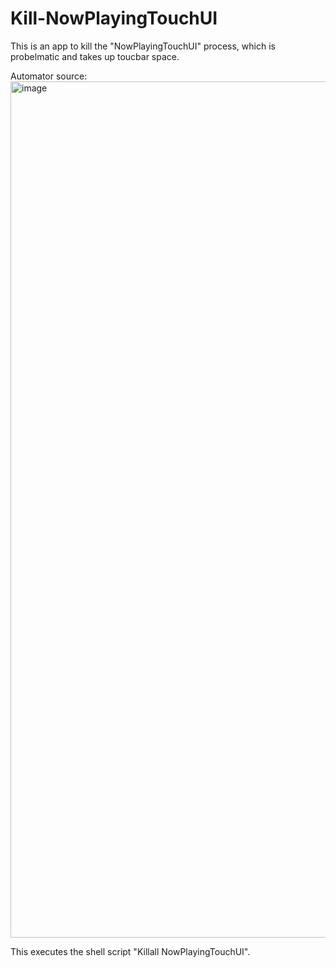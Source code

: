 # Kill-NowPlayingTouchUI
This is an app to kill the "NowPlayingTouchUI" process, which is probelmatic and takes up toucbar space.

Automator source:
<img width="1370" alt="image" src="https://github.com/SweetBabyGang/Kill-NowPlayingTouchUI/assets/77071309/3c2cf22d-3ed0-4d21-b59b-fe880800271b">

This executes the shell script "Killall NowPlayingTouchUI".
